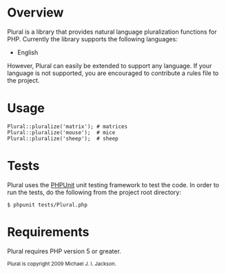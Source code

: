 # Overview

Plural is a library that provides natural language pluralization functions for PHP. Currently the library supports the following languages:

- English

However, Plural can easily be extended to support any language. If your language is not supported, you are encouraged to contribute a rules file to the project.

# Usage

    Plural::pluralize('matrix'); # matrices
    Plural::pluralize('mouse');  # mice
    Plural::pluralize('sheep');  # sheep

# Tests

Plural uses the [PHPUnit](http://www.phpunit.de/) unit testing framework to test the code. In order to run the tests, do the following from the project root directory:

    $ phpunit tests/Plural.php

# Requirements

Plural requires PHP version 5 or greater.

<small>Plural is copyright 2009 Michael J. I. Jackson.</small>

